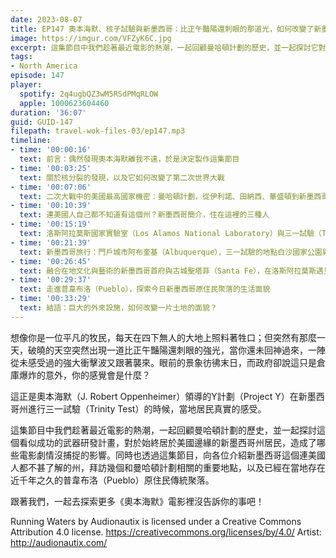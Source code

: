 ```yaml
---
date: 2023-08-07
title: EP147 奧本海默、核子試驗與新墨西哥：比正午豔陽還刺眼的那道光，如何改變了新墨西哥人的生活？
image: https://imgur.com/VFZyK6C.jpg
excerpt: 這集節目中我們趁著最近電影的熱潮，一起回顧曼哈頓計劃的歷史，並一起探討它對新墨西哥州居民的影響，同時也向各位介紹這個連美國人都不甚了解的州。跟著我們，一起去探索更多《奧本海默》電影裡沒告訴你的事吧！
tags:
- North America
episode: 147
player:
  spotify: 2q4ugbQZ3wM5RSdPMqRLOW
  apple: 1000623604460
duration: '36:07'
guid: GUID-147
filepath: travel-wok-files-03/ep147.mp3
timeline:
- time: '00:00:16'
  text: 前言：偶然發現奧本海默離我不遠，於是決定製作這集節目
- time: '00:03:25'
  text: 關於核分裂的發現，以及它如何改變了第二次世界大戰
- time: '00:07:06'
  text: 二次大戰中的美國最高國家機密：曼哈頓計劃，從伊利諾、田納西、華盛頓到新墨西哥
- time: '00:10:39'
  text: 連美國人自己都不知道有這個州？新墨西哥簡介，住在這裡的三種人
- time: '00:15:19'
  text: 洛斯阿拉莫斯國家實驗室（Los Alamos National Laboratory）與三一試驗（Trinity Test），如何改變了新墨西哥人的生活
- time: '00:21:39'
  text: 新墨西哥旅行：門戶城市阿布奎基（Albuquerque），三一試驗的地點白沙國家公園與導彈靶場（White Sands National Park & Missile Range）
- time: '00:26:45'
  text: 融合在地文化與藝術的新墨西哥首府與古城聖塔菲（Santa Fe），在洛斯阿拉莫斯遇見奧本海默
- time: '00:29:37'
  text: 走進普韋布洛（Pueblo），探索今日新墨西哥原住民聚落的生活面貌
- time: '00:33:29'
  text: 結語：巨大的外來設施，如何改變一片土地的面貌？
---
```

想像你是一位平凡的牧民，每天在四下無人的大地上照料著牲口；但突然有那麼一天，破曉的天空突然出現一道比正午豔陽還刺眼的強光，當你還未回神過來，一陣從未感受過的強大衝擊波又跟著襲來。眼前的景象彷彿末日，而政府卻說這只是倉庫爆炸的意外，你的感覺會是什麼？

這正是奧本海默（J. Robert Oppenheimer）領導的Y計劃（Project Y）在新墨西哥州進行三一試驗（Trinity Test）的時候，當地居民真實的感受。

這集節目中我們趁著最近電影的熱潮，一起回顧曼哈頓計劃的歷史，並一起探討這個看似成功的武器研發計畫，對於始終居於美國邊緣的新墨西哥州居民，造成了哪些電影劇情沒捕捉的影響。同時也透過這集節目，向各位介紹新墨西哥這個連美國人都不甚了解的州，拜訪幾個和曼哈頓計劃相關的重要地點，以及已經在當地存在近千年之久的普韋布洛（Pueblo）原住民傳統聚落。

跟著我們，一起去探索更多《奧本海默》電影裡沒告訴你的事吧！

Running Waters by Audionautix is licensed under a Creative Commons Attribution 4.0 license. https://creativecommons.org/licenses/by/4.0/ Artist: http://audionautix.com/